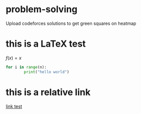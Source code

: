 # problem-solving
Upload codeforces solutions to get green squares on heatmap

# this is a LaTeX test
$f(x) = x$

```py
for i in range(n):
        print("hello world")
```

# this is a relative link
[link test](/codeforces/1200/1738b.cpp)
